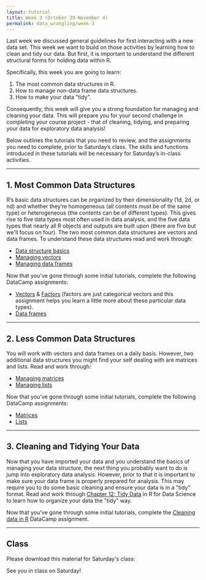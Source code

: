 ```yaml
---
layout: tutorial
title: Week 3 (October 29-November 4)
permalink: data_wrangling/week-3
---
```


Last week we discussed general guidelines for first interacting with a new data set. This week we want to build on those activities by learning how to clean and tidy our data.  But first, it is important to understand the different structural forms for holding data within R. 

Specifically, this week you are going to learn: 

1. The most common data structures in R.
2. How to manage non-data frame data structures.
3. How to make your data "tidy".

Consequently, this week will give you a strong foundation for managing and cleaning your data. This will prepare you for your second challenge in completing your course project - that of cleaning, tidying, and preparing your data for exploratory data analysis!

Below outlines the tutorials that you need to review, and the assignments you need to complete, prior to Saturday’s class. The skills and functions introduced in these tutorials will be necessary for Saturday’s in-class activities.

<hr>

## 1. Most Common Data Structures
R’s basic data structures can be organized by their dimensionality (1d, 2d, or nd) and whether they’re homogeneous (all contents must be of the same type) or heterogeneous (the contents can be of different types). This gives rise to five data types most often used in data analysis, and the five data types that nearly all R objects and outputs are built upon (there are five but we'll focus on four).  The two most common data structures are vectors and data frames.  To understand these data structures read and work through:

- [Data structure basics](http://uc-r.github.io/structure_basics)
- [Managing vectors](http://uc-r.github.io/vectors)
- [Managing data frames](http://uc-r.github.io/dataframes)

Now that you've gone through some initial tutorials, complete the following DataCamp assignments:

- [Vectors](https://www.datacamp.com/enterprise/data-wrangling-with-r-0d290e96-8f6c-471a-be41-ebab2603699b/assignments/34427) & [Factors](https://www.datacamp.com/enterprise/data-wrangling-with-r-0d290e96-8f6c-471a-be41-ebab2603699b/assignments/34428) (factors are just categorical vectors and this assignment helps you learn a little more about these particular data types).
- [Data frames](https://www.datacamp.com/enterprise/data-wrangling-with-r-0d290e96-8f6c-471a-be41-ebab2603699b/assignments/34429)

<hr>

## 2. Less Common Data Structures
You will work with vectors and data frames on a daily basis.  However, two additional data structures you might find your self dealing with are matrices and lists.  Read and work through:

- [Managing matrices](http://uc-r.github.io/matrices)
- [Managing lists](http://uc-r.github.io/lists)

Now that you've gone through some initial tutorials, complete the following DataCamp assignments:

- [Matrices](https://www.datacamp.com/enterprise/data-wrangling-with-r-0d290e96-8f6c-471a-be41-ebab2603699b/assignments/34430)
- [Lists](https://www.datacamp.com/enterprise/data-wrangling-with-r-0d290e96-8f6c-471a-be41-ebab2603699b/assignments/34426)
   
<hr>   


## 3. Cleaning and Tidying Your Data

Now that you have imported your data and you understand the basics of managing your data structure, the next thing you probably want to do is jump into exploratory data analysis.  However, prior to that it is important to make sure your data frame is properly prepared for analysis.  This may require you to do some basic cleaning and ensure your data is in a "tidy" format.  Read and work through [Chapter 12: Tidy Data](http://r4ds.had.co.nz/tidy-data.html) in R for Data Science to learn how to organize your data the "tidy" way.

Now that you've gone through some initial tutorials, complete the [Cleaning data in R](https://www.datacamp.com/enterprise/data-wrangling-with-r-0d290e96-8f6c-471a-be41-ebab2603699b/assignments/34432) DataCamp assignment.

<hr>

## Class

Please download this material for Saturday's class: &nbsp; <a href="https://www.dropbox.com/sh/vcaeoxg6vu65e6l/AAAZryPxONaNqwpBE0ctuxb5a?dl=1" style="color:black;"><i class="fa fa-cloud-download" style="font-size:1em"></i></a>

See you in class on Saturday!
